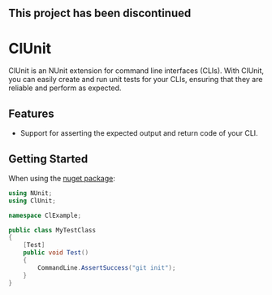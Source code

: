 ## This project has been discontinued

# ClUnit

ClUnit is an NUnit extension for command line interfaces (CLIs). 
With ClUnit, you can easily create and run unit tests for your CLIs, ensuring that 
they are reliable and perform as expected.

## Features

- Support for asserting the expected output and return code of your CLI.

## Getting Started

When using the [nuget package](...):

```cs
using NUnit;
using ClUnit;

namespace ClExample;

public class MyTestClass
{
    [Test]
    public void Test()
    {
        CommandLine.AssertSuccess("git init");
    }
}
```
